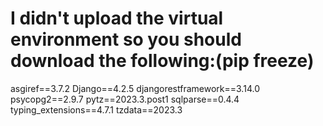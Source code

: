 # I didn't upload the virtual environment so you should download the following:(pip freeze)
asgiref==3.7.2
Django==4.2.5
djangorestframework==3.14.0
psycopg2==2.9.7
pytz==2023.3.post1
sqlparse==0.4.4
typing_extensions==4.7.1
tzdata==2023.3
